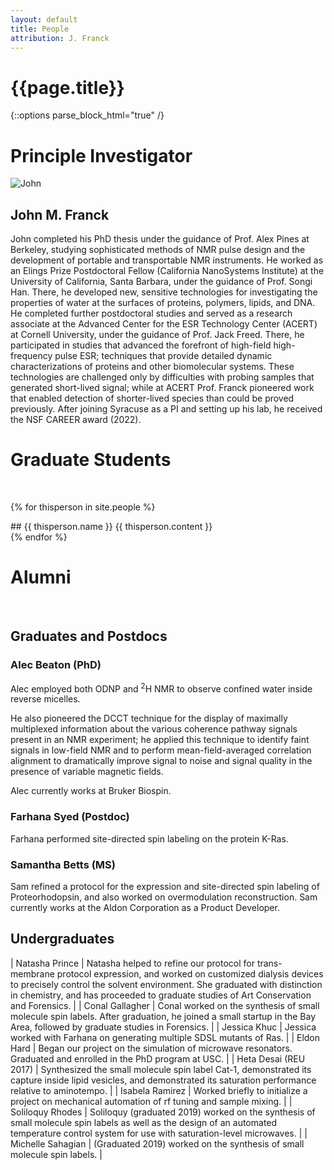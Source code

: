 ```yaml
---
layout: default
title: People
attribution: J. Franck
---
```

# {{page.title}}

{::options parse_block_html="true" /}
# Principle Investigator

<div class="mugshot">

![John](assets/JFgreytie_nobg.png)

## John M. Franck

John completed his PhD thesis under the guidance of
Prof. Alex Pines at Berkeley, studying sophisticated
methods of NMR pulse design and the development of
portable and transportable NMR instruments.
He worked as an Elings Prize Postdoctoral Fellow
(California NanoSystems Institute)
at the University of California, Santa Barbara,
under the guidance of Prof. Songi Han.
There, he developed new, sensitive technologies for investigating
the properties of water at the surfaces of proteins,
polymers, lipids, and DNA.
He completed further postdoctoral studies and served as a
research associate at the Advanced Center for the ESR
Technology Center (ACERT) at Cornell University,
under the guidance of Prof. Jack Freed.
There, he participated in studies that advanced the
forefront of high-field high-frequency pulse ESR;
techniques that provide detailed dynamic
characterizations of proteins and other biomolecular
systems.
These technologies are challenged only by difficulties
with probing samples that generated short-lived signal;
while at ACERT Prof. Franck pioneered
work that enabled detection of shorter-lived species than could
be proved previously.
After joining Syracuse as a PI and setting up his lab,
he received the NSF CAREER award (2022).

<!-- click to continue is here: https://stackoverflow.com/questions/28334540/truncate-text-in-html-with-link-to-show-more-less-and-keep-elements-inside-->

</div>

# Graduate Students

&nbsp;

{% for thisperson in site.people %}
<div class="mugshot">
## {{ thisperson.name }}
{{ thisperson.content }}
</div>
{% endfor %}

# Alumni

&nbsp; <!-- seems to be required to not gobble up next header -->

## Graduates and Postdocs 

### Alec Beaton (PhD)

Alec employed both ODNP and <sup>2</sup>H NMR to observe confined water inside reverse micelles.

He also pioneered the DCCT technique for the display of maximally multiplexed information about the various coherence pathway signals present in an NMR experiment; he applied this technique to identify faint signals in low-field NMR and to perform mean-field-averaged correlation alignment to dramatically improve signal to noise and signal quality in the presence of variable magnetic fields.

Alec currently works at Bruker Biospin.

### Farhana Syed (Postdoc)

Farhana performed site-directed spin labeling on the protein K-Ras.

### Samantha Betts (MS)

Sam refined a protocol for the expression and site-directed spin labeling of Proteorhodopsin, and also worked on overmodulation reconstruction.
Sam currently works at the Aldon Corporation as a Product Developer.

## Undergraduates

| Natasha Prince | Natasha helped to refine our protocol for trans-membrane protocol expression, and worked on customized dialysis devices to precisely control the solvent environment. She graduated with distinction in chemistry, and has proceeded to graduate studies of Art Conservation and Forensics. |
| Conal Gallagher | Conal worked on the synthesis of small molecule spin labels.  After graduation, he joined a small startup in the Bay Area, followed by graduate studies in Forensics. |
| Jessica Khuc | Jessica worked with Farhana on generating multiple SDSL mutants of Ras. |
| Eldon Hard | Began our project on the simulation of microwave resonators.  Graduated and enrolled in the PhD program at USC. |
| Heta Desai (REU 2017) | Synthesized the small molecule spin label Cat-1, demonstrated its capture inside lipid vesicles, and demonstrated its saturation performance relative to aminotempo. |
| Isabela Ramirez       |  Worked briefly to initialize a project on mechanical automation of rf tuning and sample mixing. |
| Soliloquy Rhodes | Soliloquy (graduated 2019) worked on the synthesis of small molecule spin labels as well as the design of an automated temperature control system for use with saturation-level microwaves. |
| Michelle Sahagian | (Graduated 2019) worked on the synthesis of small molecule spin labels. |
